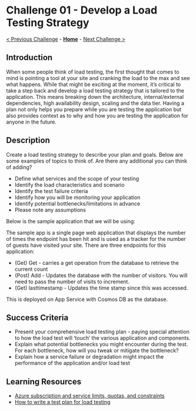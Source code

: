 # Challenge 01 - Develop a Load Testing Strategy

[< Previous Challenge](./Challenge-00.md) - **[Home](../README.md)** - [Next Challenge >](./Challenge-02.md)

## Introduction

When some people think of load testing, the first thought that comes to mind is pointing a tool at your site and cranking the load to the max and see what happens.  While that might be exciting at the moment, it’s critical to take a step back and develop a load testing strategy that is tailored to the application. This means breaking down the architecture, internal/external dependencies, high availability design, scaling and the data tier.  Having a plan not only helps you prepare while you are testing the application but also provides context as to why and how you are testing the application for anyone in the future.

## Description

Create a load testing strategy to describe your plan and goals.  Below are some examples of topics to think of.  Are there any additional you can think of adding?

- Define what services and the scope of your testing
- Identify the load characteristics and scenario
- Identify the test failure criteria
- Identify how you will be monitoring your application
- Identify potential bottlenecks/limitations in advance
- Please note any assumptions

Below is the sample application that we will be using:

The sample app is a single page web application that displays the number of times the endpoint has been hit and is used as a tracker for the number of guests have visited your site. There are three endpoints for this application:

- (Get) Get - carries a get operation from the database to retrieve the current count
- (Post) Add - Updates the database with the number of visitors.  You will need to pass the number of visits to increment.
- (Get) lasttimestamp - Updates the time stamp since this was accessed.

This is deployed on App Service with Cosmos DB as the database.
## Success Criteria

- Present your comprehensive load testing plan - paying special attention to how the load test will ‘touch’ the various application and components.
- Explain what potential bottlenecks you might encounter during the test. For each bottleneck, how will you tweak or mitigate the bottleneck?
- Explain how a service failure or degradation might impact the performance of the application and/or load test

## Learning Resources

- [Azure subscription and service limits, quotas, and constraints](https://docs.microsoft.com/en-us/azure/azure-resource-manager/management/azure-subscription-service-limits)
- [How to write a test plan for load testing](https://www.flood.io/blog/how-to-write-a-test-plan-for-load-testing)